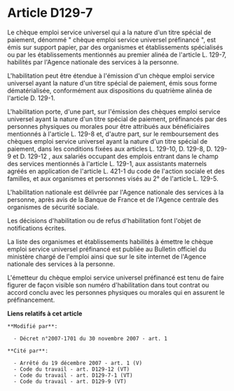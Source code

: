 # Article D129-7

Le chèque emploi service universel qui a la nature d'un titre spécial de paiement, dénommé " chèque emploi service universel
préfinancé ", est émis sur support papier, par des organismes et établissements spécialisés ou par les établissements
mentionnés au premier alinéa de l'article L. 129-7, habilités par l'Agence nationale des services à la personne.

L'habilitation peut être étendue à l'émission d'un chèque emploi service universel ayant la nature d'un titre spécial de
paiement, émis sous forme dématérialisée, conformément aux dispositions du quatrième alinéa de l'article D. 129-1.

L'habilitation porte, d'une part, sur l'émission des chèques emploi service universel ayant la nature d'un titre spécial de
paiement, préfinancés par des personnes physiques ou morales pour être attribués aux bénéficiaires mentionnés à l'article L.
129-8 et, d'autre part, sur le remboursement des chèques emploi service universel ayant la nature d'un titre spécial de
paiement, dans les conditions fixées aux articles L. 129-10, D. 129-8, D. 129-9 et D. 129-12 , aux salariés occupant des
emplois entrant dans le champ des services mentionnés à l'article L. 129-1, aux assistants maternels agréés en application de
l'article L. 421-1 du code de l'action sociale et des familles, et aux organismes et personnes visés au 2° de l'article L.
129-5.

L'habilitation nationale est délivrée par l'Agence nationale des services à la personne, après avis de la Banque de France et
de l'Agence centrale des organismes de sécurité sociale. 

Les décisions d'habilitation ou de refus d'habilitation font l'objet de notifications écrites. 

La liste des organismes et établissements habilités à émettre le chèque emploi service universel préfinancé est publiée au
Bulletin officiel du ministère chargé de l'emploi ainsi que sur le site internet de l'Agence nationale des services à la
personne.

L'émetteur du chèque emploi service universel préfinancé est tenu de faire figurer de façon visible son numéro d'habilitation
dans tout contrat ou accord conclu avec les personnes physiques ou morales qui en assurent le préfinancement.

**Liens relatifs à cet article**

	**Modifié par**:

	  - Décret n°2007-1701 du 30 novembre 2007 - art. 1

	**Cité par**:

	  - Arrêté du 19 décembre 2007 - art. 1 (V)
	  - Code du travail - art. D129-12 (VT)
	  - Code du travail - art. D129-7-1 (VT)
	  - Code du travail - art. D129-9 (VT)
